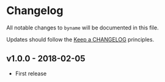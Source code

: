 # Changelog

All notable changes to `byname` will be documented in this file.

Updates should follow the [Keep a CHANGELOG](http://keepachangelog.com/) principles.

## v1.0.0 - 2018-02-05

- First release
